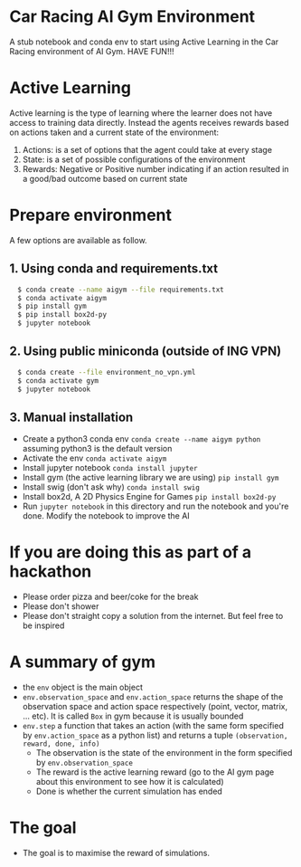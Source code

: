 # Car Racing AI Gym Environment

A stub notebook and conda env to start using Active Learning in the Car Racing environment of AI Gym. HAVE FUN!!!

# Active Learning

Active learning is the type of learning where the learner does not have access to training data directly. Instead the agents receives rewards based on actions taken and a current state of the environment:
1. Actions: is a set of options that the agent could take at every stage
2. State: is a set of possible configurations of the environment
3. Rewards: Negative or Positive number indicating if an action resulted in a good/bad outcome based on current state

# Prepare environment

A few options are available as follow.

## 1. Using conda and requirements.txt

```bash
  $ conda create --name aigym --file requirements.txt
  $ conda activate aigym
  $ pip install gym
  $ pip install box2d-py
  $ jupyter notebook
```

## 2. Using public miniconda (outside of ING VPN)

```bash
  $ conda create --file environment_no_vpn.yml
  $ conda activate gym
  $ jupyter notebook
```


## 3. Manual installation

* Create a python3 conda env ```conda create --name aigym python``` assuming python3 is the default version
* Activate the env ```conda activate aigym```
* Install jupyter notebook ```conda install jupyter```
* Install gym (the active learning library we are using) ```pip install gym```
* Install swig (don't ask why) ```conda install swig```
* Install box2d, A 2D Physics Engine for Games ```pip install box2d-py```
* Run ```jupyter notebook``` in this directory and run the notebook and you're done. Modify the notebook to improve the AI

# If you are doing this as part of a hackathon

* Please order pizza and beer/coke for the break
* Please don't shower
* Please don't straight copy a solution from the internet. But feel free to be inspired

# A summary of gym

* the ```env``` object is the main object
* ```env.observation_space``` and ```env.action_space``` returns the shape of the observation space and action space respectively (point, vector, matrix, ... etc). It is called ```Box``` in gym because it is usually bounded
* ```env.step``` a function that takes an action (with the same form specified by ```env.action_space``` as a python list) and returns a tuple ```(observation, reward, done, info)```
  * The observation is the state of the environment in the form specified by ```env.observation_space```
  * The reward is the active learning reward (go to the AI gym page about this environment to see how it is calculated)
  * Done is whether the current simulation has ended
  
# The goal

* The goal is to maximise the reward of simulations.
